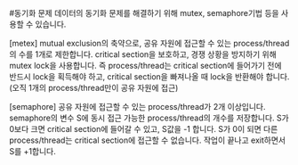 #동기화 문제
데이터의 동기화 문제를 해결하기 위해 mutex, semaphore기법 등을 사용할 수 있습니다.

[metex]
mutual exclusion의 축약으로, 공유 자원에 접근할 수 있는 process/thread의 수를 1개로 제한합니다.
critical section을 보호하고, 경쟁 상황을 방지하기 위해 mutex lock을 사용합니다.
즉 process/thread는 critical section에 들어가기 전에 반드시 lock을 획득해야 하고,
critical section을 빠져나올 때 lock을 반환해야 합니다. (오직 1개의 process/thread만이 공유 자원에 접근)

[semaphore]
공유 자원에 접근할 수 있는 process/thread가 2개 이상입니다.
semaphore의 변수 S에 동시 접근 가능한 process/thread의 개수를 저장합니다.
S가 0보다 크면 critical section에 들어갈 수 있고, S값을 -1 합니다.
S가 0이 되면 다른 process/thread는 critical section에 접근할 수 없습니다.
작업이 끝나고 exit하면서 S를 +1합니다.
